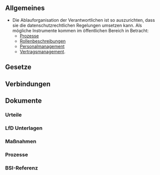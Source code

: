 ## Allgemeines
- Die Ablauforganisation der Verantwortlichen ist so auszurichten, dass sie die datenschutzrechtlichen Regelungen umsetzen kann. Als mögliche Instrumente kommen im öffentlichen Bereich in Betracht:
    - [Prozesse](../Organistion/Prozesse.md)
    - [Rollenbeschreibungen](../Organisation/Rollenbeschreibungen.md)
    - [Personalmanagement](../Organisation/Personalmanagement.md)
    - [Vertragsmanagement](../Organisation/Vertraege.md).
## Gesetze
## Verbindungen
## Dokumente
### Urteile
### LfD Unterlagen
### Maßnahmen
### Prozesse
### BSI-Referenz